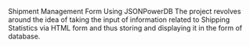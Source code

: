 Shipment Management Form Using JSONPowerDB
The project revolves around the idea of taking the input of information related to Shipping Statistics via HTML form and thus storing and displaying it in the form of database.
